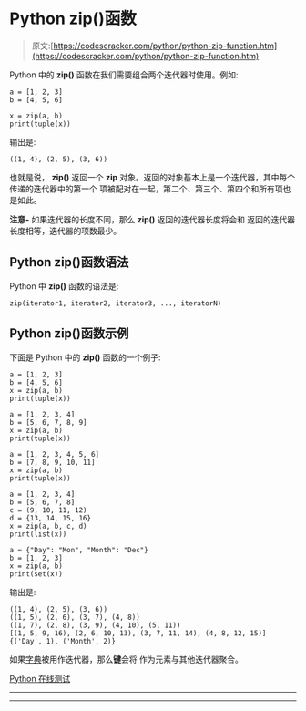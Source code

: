 # Python zip()函数

> 原文:[https://codescracker.com/python/python-zip-function.htm](https://codescracker.com/python/python-zip-function.htm)

Python 中的 **zip()** 函数在我们需要组合两个迭代器时使用。例如:

```
a = [1, 2, 3]
b = [4, 5, 6]

x = zip(a, b)
print(tuple(x))
```

输出是:

```
((1, 4), (2, 5), (3, 6))
```

也就是说， **zip()** 返回一个 **zip** 对象。返回的对象基本上是一个迭代器，其中每个传递的迭代器中的第一个 项被配对在一起，第二个、第三个、第四个和所有项也是如此。

**注意-** 如果迭代器的长度不同，那么 **zip()** 返回的迭代器长度将会和 返回的迭代器长度相等，迭代器的项数最少。

## Python zip()函数语法

Python 中 **zip()** 函数的语法是:

```
zip(iterator1, iterator2, iterator3, ..., iteratorN)
```

## Python zip()函数示例

下面是 Python 中的 **zip()** 函数的一个例子:

```
a = [1, 2, 3]
b = [4, 5, 6]
x = zip(a, b)
print(tuple(x))

a = [1, 2, 3, 4]
b = [5, 6, 7, 8, 9]
x = zip(a, b)
print(tuple(x))

a = [1, 2, 3, 4, 5, 6]
b = [7, 8, 9, 10, 11]
x = zip(a, b)
print(tuple(x))

a = [1, 2, 3, 4]
b = [5, 6, 7, 8]
c = (9, 10, 11, 12)
d = {13, 14, 15, 16}
x = zip(a, b, c, d)
print(list(x))

a = {"Day": "Mon", "Month": "Dec"}
b = [1, 2, 3]
x = zip(a, b)
print(set(x))
```

输出是:

```
((1, 4), (2, 5), (3, 6))
((1, 5), (2, 6), (3, 7), (4, 8))
((1, 7), (2, 8), (3, 9), (4, 10), (5, 11))
[(1, 5, 9, 16), (2, 6, 10, 13), (3, 7, 11, 14), (4, 8, 12, 15)]
{('Day', 1), ('Month', 2)}
```

如果[字典](/python/python-dictionary.htm)被用作迭代器，那么**键**会将 作为元素与其他迭代器聚合。

[Python 在线测试](/exam/showtest.php?subid=10)

* * *

* * *
